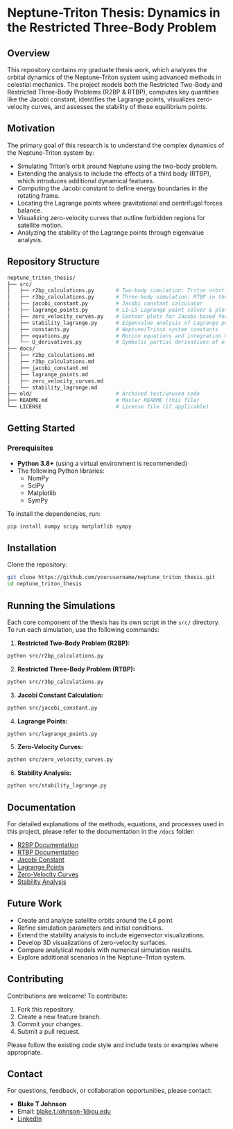# Neptune-Triton Thesis: Dynamics in the Restricted Three-Body Problem

## Overview
This repository contains my graduate thesis work, which analyzes the orbital dynamics of the Neptune-Triton system using advanced methods in celestial mechanics. The project models both the Restricted Two-Body and Restricted Three-Body Problems (R2BP & RTBP), computes key quantities like the Jacobi constant, identifies the Lagrange points, visualizes zero-velocity curves, and assesses the stability of these equilibrium points.

## Motivation
The primary goal of this research is to understand the complex dynamics of the Neptune-Triton system by:
- Simulating Triton’s orbit around Neptune using the two-body problem.
- Extending the analysis to include the effects of a third body (RTBP), which introduces additional dynamical features.
- Computing the Jacobi constant to define energy boundaries in the rotating frame.
- Locating the Lagrange points where gravitational and centrifugal forces balance.
- Visualizing zero-velocity curves that outline forbidden regions for satellite motion.
- Analyzing the stability of the Lagrange points through eigenvalue analysis.

## Repository Structure

```bash
neptune_triton_thesis/
├── src/
│   ├── r2bp_calculations.py       # Two-body simulation: Triton orbiting Neptune
│   ├── r3bp_calculations.py       # Three-body simulation: RTBP in the rotating frame
│   ├── jacobi_constant.py         # Jacobi constant calculator
│   ├── lagrange_points.py         # L1–L5 Lagrange point solver & plotter
│   ├── zero_velocity_curves.py    # Contour plots for Jacobi-based forbidden regions
│   ├── stability_lagrange.py      # Eigenvalue analysis of Lagrange point stability
│   ├── constants.py               # Neptune/Triton system constants
│   ├── equations.py               # Motion equations and integration methods
│   └── U_derivatives.py           # Symbolic partial derivatives of effective potential
├── docs/
│   ├── r2bp_calculations.md
│   ├── r3bp_calculations.md
│   ├── jacobi_constant.md
│   ├── lagrange_points.md
│   ├── zero_velocity_curves.md
│   └── stability_lagrange.md
├── old/                           # Archived test/unused code
├── README.md                      # Master README (this file)
└── LICENSE                        # License file (if applicable)
```

## Getting Started

### Prerequisites
- **Python 3.8+** (using a virtual environment is recommended)
- The following Python libraries:
  - NumPy
  - SciPy
  - Matplotlib
  - SymPy

To install the dependencies, run:
```bash
pip install numpy scipy matplotlib sympy
```

## Installation

Clone the repository:
```bash
git clone https://github.com/yourusername/neptune_triton_thesis.git
cd neptune_triton_thesis
```

## Running the Simulations

Each core component of the thesis has its own script in the `src/` directory. To run each simulation, use the following commands:

1. **Restricted Two-Body Problem (R2BP):**
```bash
python src/r2bp_calculations.py
```

2. **Restricted Three-Body Problem (RTBP):**
```bash
python src/r3bp_calculations.py
```

3. **Jacobi Constant Calculation:**
```bash
python src/jacobi_constant.py
```

4. **Lagrange Points:**
```bash
python src/lagrange_points.py
```

5. **Zero-Velocity Curves:**
```bash
python src/zero_velocity_curves.py
```

6. **Stability Analysis:**
```bash
python src/stability_lagrange.py
```

## Documentation

For detailed explanations of the methods, equations, and processes used in this project, please refer to the documentation in the `/docs` folder:

- [R2BP Documentation](docs/r2bp_calculations_01.md)
- [RTBP Documentation](docs/r3bp_calculations_02.md)
- [Jacobi Constant](docs/jacobi_contant_03.md)
- [Lagrange Points](/docs/lagrange_points_04.md)
- [Zero-Velocity Curves](docs/zero_velocity_curves_05.md)
- [Stability Analysis](docs/stability_lagrange_06.md)

## Future Work

- Create and analyze satellite orbits around the L4 point
- Refine simulation parameters and initial conditions.
- Extend the stability analysis to include eigenvector visualizations.
- Develop 3D visualizations of zero-velocity surfaces.
- Compare analytical models with numerical simulation results.
- Explore additional scenarios in the Neptune–Triton system.

## Contributing

Contributions are welcome! To contribute:
1. Fork this repository.
2. Create a new feature branch.
3. Commit your changes.
4. Submit a pull request.

Please follow the existing code style and include tests or examples where appropriate.

<!--
## License

This project is licensed under the MIT License – see the [LICENSE](LICENSE) file for details.
-->

## Contact

For questions, feedback, or collaboration opportunities, please contact:

- **Blake T Johnson**
- Email: blake.t.johnson-1@ou.edu
- [LinkedIn](https://www.linkedin.com/in/blaketjohnson/)



